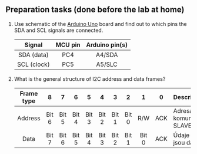 ## Preparation tasks (done before the lab at home)

1. Use schematic of the [Arduino Uno](../../Docs/arduino_shield.pdf) board and find out to which pins the SDA and SCL signals are connected.

   | **Signal** | **MCU pin** | **Arduino pin(s)** |
   | :-: | :-: | :-: |
   | SDA (data)  | PC4 | A4/SDA |
   | SCL (clock) | PC5 | A5/SLC |

2. What is the general structure of I2C address and data frames?

   | **Frame type** | **8** | **7** | **6** | **5** | **4** | **3** | **2** | **1** | **0** | **Description**&nbsp;&nbsp;&nbsp;&nbsp;&nbsp;&nbsp;&nbsp;&nbsp;&nbsp;&nbsp;&nbsp;&nbsp;&nbsp;&nbsp;&nbsp;&nbsp;&nbsp;&nbsp;&nbsp;&nbsp;&nbsp;&nbsp;&nbsp;&nbsp;&nbsp;&nbsp;&nbsp;&nbsp;&nbsp;&nbsp;&nbsp;&nbsp;&nbsp;&nbsp;&nbsp;&nbsp;&nbsp;&nbsp;&nbsp;&nbsp;&nbsp;&nbsp;&nbsp;&nbsp; |
   | :-: | :-: | :-: | :-: | :-: | :-: | :-: | :-: | :-: | :-: | :-- |
   | Address | Bit 6 | Bit 5 |  Bit 4 | Bit 3 | Bit 2 | Bit 1 | Bit 0 | R/W | ACK | Adresa zařízení, se kterým je komunikace zahájena. ACK od SLAVE se spravnou adresou na lince. |
   | Data    | Bit 7 | Bit 6 | Bit 5 | Bit 4 | Bit 3 | Bit 2 | Bit 1| Bit 0 | ACK| Údaje k odeslání. ACK slave, pokud jsou data přijata, jinak NACK|
